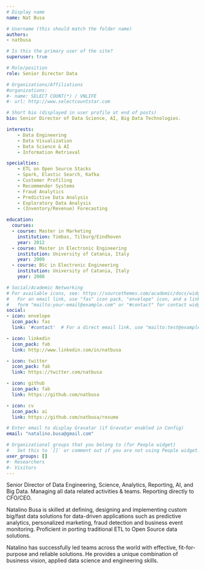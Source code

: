 ```yaml
---
# Display name
name: Nat Busa

# Username (this should match the folder name)
authors:
- natbusa

# Is this the primary user of the site?
superuser: true

# Role/position
role: Senior Director Data

# Organizations/Affiliations
#organizations:
#- name: SELECT COUNT(*) / VNLIFE
#- url: http://www.selectcountstar.com

# Short bio (displayed in user profile at end of posts)
bio: Senior Director of Data Science, AI, Big Data Technologies.

interests:
    - Data Engineering
    - Data Visualization
    - Data Science & AI
    - Information Retrieval

specialties:
    - ETL on Open Source Stacks
    - Spark, Elastic Search, Kafka
    - Customer Profiling
    - Recommender Systems
    - Fraud Analytics
    - Predictive Data Analysis
    - Exploratory Data Analysis
    - (Inventory/Revenue) Forecasting

education:
  courses:
  - course: Master in Marketing
    institution: Timbas, Tilburg/Eindhoven
    year: 2012
  - course: Master in Electronic Engineering
    institution: University of Catania, Italy
    year: 2009
  - course: BSc in Electronic Engineering
    institution: University of Catania, Italy
    year: 2008

# Social/Academic Networking
# For available icons, see: https://sourcethemes.com/academic/docs/widgets/#icons
#   For an email link, use "fas" icon pack, "envelope" icon, and a link in the
#   form "mailto:your-email@example.com" or "#contact" for contact widget.
social:
- icon: envelope
  icon_pack: fas
  link: '#contact'  # For a direct email link, use "mailto:test@example.org".

- icon: linkedin
  icon_pack: fab
  link: http://www.linkedin.com/in/natbusa

- icon: twitter
  icon_pack: fab
  link: https://twitter.com/natbusa

- icon: github
  icon_pack: fab
  link: https://github.com/natbusa

- icon: cv
  icon_pack: ai
  link: https://github.com/natbusa/resume

# Enter email to display Gravatar (if Gravatar enabled in Config)
email: "natalino.busa@gmail.com"

# Organizational groups that you belong to (for People widget)
#   Set this to `[]` or comment out if you are not using People widget.  
user_groups: []
#- Researchers
#- Visitors
---
```


Senior Director of Data Engineering, Science, Analytics, Reporting, AI,  and Big Data. Managing all data related activities & teams. Reporting directly to CFO/CEO.

Natalino Busa is skilled at defining, designing and implementing custom big/fast data solutions for data-driven applications such as predictive analytics, personalized marketing, fraud detection and business event monitoring. Proficient in porting traditional ETL to Open Source data solutions.

Natalino has successfully led teams across the world with effective, fit-for-purpose and reliable solutions. He provides a unique combination of business vision, applied data science and engineering skills.
